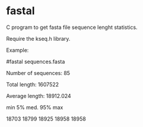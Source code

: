 # fastal

C program to get fasta file sequence lenght statistics.

Require the kseq.h library.

Example:

\#fastal sequences.fasta


Number of sequences: 85

Total length: 1607522

Average length: 18912.024

min 		 5% 		 med. 		 95% 		 max

18703 		 18799 		 18925 		 18958 		 18958 


